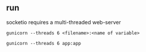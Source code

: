 
## run

socketio requires a multi-threaded web-server

```
gunicorn --threads 6 <filename>:<name of variable>

gunicorn --threads 6 app:app
```
